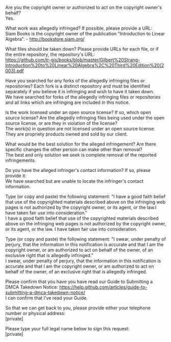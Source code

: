 Are you the copyright owner or authorized to act on the copyright owner's behalf?   
Yes.

What work was allegedly infringed? If possible, please provide a URL:   
Siam Books is the copyright owner of the publication "Introduction to Linear Algebra". - http://bookstore.siam.org/

What files should be taken down? Please provide URLs for each file, or if the entire repository, the repository's URL:   
https://github.com/tr-gis/books/blob/master/Gilbert%20Strang-Introduction%20to%20Linear%20Algebra%2C%20Third%20Edition%20(2003).pdf

Have you searched for any forks of the allegedly infringing files or repositories? Each fork is a distinct repository and must be identified separately if you believe it is infringing and wish to have it taken down.   
We have searched for forks of the allegedly infringing files or repositories and all links which are infringing are included in this notice.

Is the work licensed under an open source license? If so, which open source license? Are the allegedly infringing files being used under the open source license, or are they in violation of the license?   
The work(s) in question are not licensed under an open source license. They are propriety products owned and sold by our client.

What would be the best solution for the alleged infringement? Are there specific changes the other person can make other than removal?   
The best and only solution we seek is complete removal of the reported infringements.

Do you have the alleged infringer's contact information? If so, please provide it:   
We have searched but are unable to locate the infringer's contact information.

Type (or copy and paste) the following statement: "I have a good faith belief that use of the copyrighted materials described above on the infringing web pages is not authorized by the copyright owner, or its agent, or the law.I have taken fair use into consideration."   
I have a good faith belief that use of the copyrighted materials described above on the infringing web pages is not authorized by the copyright owner, or its agent, or the law. I have taken fair use into consideration.

Type (or copy and paste) the following statement: "I swear, under penalty of perjury, that the information in this notification is accurate and that I am the copyright owner, or am authorized to act on behalf of the owner, of an exclusive right that is allegedly infringed."   
I swear, under penalty of perjury, that the information in this notification is accurate and that I am the copyright owner, or am authorized to act on behalf of the owner, of an exclusive right that is allegedly infringed.

Please confirm that you have you have read our Guide to Submitting a DMCA Takedown Notice: https://help.github.com/articles/guide-to-submitting-a-dmca-takedown-notice/   
I can confirm that I've read your Guide.

So that we can get back to you, please provide either your telephone number or physical address:   
[private]


Please type your full legal name below to sign this request:   
[private]
